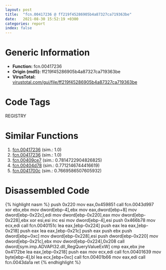 ```yaml
---
layout: post
title:  "fcn.00417236 @ ff219f45286905b4a87327ca719363be"
date:   2021-08-30 15:52:19 +0300
categories: report
index: false
---
```


# Generic Information
- **Function:** fcn.00417236
- **Origin (md5):** ff219f45286905b4a87327ca719363be
- **VirusTotal:** [virustotal.com/gui/file/ff219f45286905b4a87327ca719363be][virustotal_ref]

# Code Tags
<span class="tag" id="REGISTRY">REGISTRY</span>


# Similar Functions

1. [fcn.00417236][similar_1_ref] (sim.: 1.0)
2. [fcn.00417236][similar_2_ref] (sim.: 1.0)
3. [fcn.00409ce7][similar_3_ref] (sim.: 0.7814722904826825)
4. [fcn.00404d78][similar_4_ref] (sim.: 0.7712146744416619)
5. [fcn.0041700c][similar_5_ref] (sim.: 0.7669586507605932)


# Disassembled Code

{% highlight nasm %}
push 0x220
mov eax,0x459851
call fcn.0043d997
xor ebx,ebx
mov dword[ebp-4],ebx
mov eax,dword[ebp+8]
mov dword[ebp-0x22c],edi
mov dword[ebp-0x220],eax
mov dword[ebp-0x228],ebx
xor esi,esi
inc esi
mov dword[ebp-4],esi
push 0x466b78
mov ecx,edi
call fcn.0040151c
lea eax,[ebp-0x224]
push eax
lea eax,[ebp-0x218]
push eax
lea eax,[ebp-0x21c]
push eax
push ebx
push dword[ebp+0xc]
mov dword[ebp-0x228],esi
push dword[ebp-0x220]
mov dword[ebp-0x21c],ebx
mov dword[ebp-0x224],0x208
call dword[sym.imp.ADVAPI32.dll_RegQueryValueExW]
cmp eax,ebx
jne 0x4172be
lea eax,[ebp-0x218]
push eax
mov ecx,edi
call fcn.00401639
mov byte[ebp-4],bl
lea ecx,[ebp+0xc]
call fcn.00401b66
mov eax,edi
call fcn.0043da1a
ret 
{% endhighlight %}


[similar_1_ref]: /report/fcn.00417236@44e1ffcf4e71f4505c09d520fd75f1e4
[similar_2_ref]: /report/fcn.00417236@8e21fa3f0489a6a256cf202e57f712bc
[similar_3_ref]: /report/fcn.00409ce7@69b3c79878674ea715338a112bb5caa6
[similar_4_ref]: /report/fcn.00404d78@418e0921f3a9bd4f5bc0dcc59623b5a1
[similar_5_ref]: /report/fcn.0041700c@44e1ffcf4e71f4505c09d520fd75f1e4
[virustotal_ref]: https://www.virustotal.com/gui/file/ff219f45286905b4a87327ca719363be